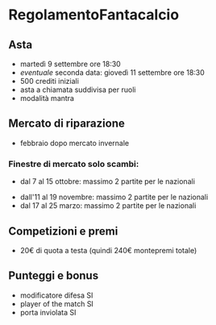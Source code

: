 # RegolamentoFantacalcio

## Asta
* martedì 9 settembre ore 18:30
* _eventuale_ seconda data: giovedì 11 settembre ore 18:30
* 500 crediti iniziali
* asta a chiamata suddivisa per ruoli
* modalità mantra

## Mercato di riparazione
* febbraio dopo mercato invernale
### Finestre di mercato solo scambi:
+ dal 7 al 15 ottobre: massimo 2 partite per le nazionali
* dall'11 al 19 novembre: massimo 2 partite per le nazionali
* dal 17 al 25 marzo: massimo 2 partite per le nazionali

## Competizioni e premi
* 20€ di quota a testa (quindi 240€ montepremi totale)

## Punteggi e bonus
* modificatore difesa SI
* player of the match SI
* porta inviolata SI
